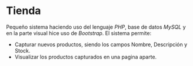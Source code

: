 # Tienda

Pequeño sistema haciendo uso del lenguaje *PHP*, base de datos *MySQL* y en la parte visual hice uso de *Bootstrap*. El sistema permite:

* Capturar nuevos productos, siendo los campos Nombre, Descripción y Stock.
* Visualizar los productos capturados en una pagina aparte.